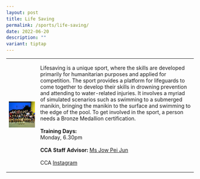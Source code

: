 ```yaml
---
layout: post
title: Life Saving
permalink: /sports/life-saving/
date: 2022-06-20
description: ""
variant: tiptap
---
```

<table style="minWidth: 50px">
<colgroup>
<col>
<col>
</colgroup>
<tbody>
<tr>
<td rowspan="1" colspan="1">
<div class="isomer-image-wrapper">
<img style="width: 100%" height="auto" width="100%" alt="" src="/images/Sports/Life_Saving_1.png">
</div>
</td>
<td rowspan="1" colspan="1">
<p>Lifesaving is a unique sport, where the skills are developed primarily
for humanitarian purposes and applied for competition. The sport provides
a platform for lifeguards to come together to develop their skills in drowning
prevention and attending to water-related injuries. It involves a myriad
of simulated scenarios such as swimming to a submerged manikin, bringing
the manikin to the surface and swimming to the edge of the pool. To get
involved in the sport, a person needs a Bronze Medallion certification.
<br>
<br><strong>Training Days:</strong>
<br>Monday, 6.30pm
<br>
<br><strong>CCA Staff Advisor:</strong>  <a href="mailto:Pei_Jun_JOW@tp.edu.sg" rel="noopener noreferrer nofollow" target="_blank">Ms Jow Pei Jun</a>
<br>
<br>CCA <a href="https://www.instagram.com/tplsst" rel="noopener noreferrer nofollow" target="_blank">Instagram</a>
</p>
</td>
</tr>
</tbody>
</table>
<p></p>